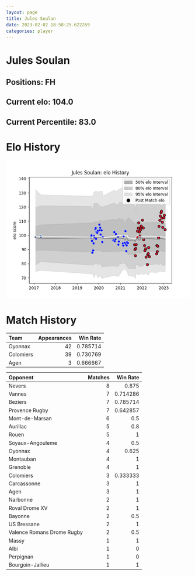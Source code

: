```yaml
---  
layout: page  
title: Jules Soulan  
date: 2023-02-02 18:58:25.622269  
categories: player  
---
```

# Jules Soulan

## Positions: FH

## Current elo: 104.0

## Current Percentile: 83.0

# Elo History


![elo history](history_JulesSoulan.png)
# Match History


| Team      |   Appearances |   Win Rate |
|:----------|--------------:|-----------:|
| Oyonnax   |            42 |   0.785714 |
| Colomiers |            39 |   0.730769 |
| Agen      |             3 |   0.666667 |

| Opponent                   |   Matches |   Win Rate |
|:---------------------------|----------:|-----------:|
| Nevers                     |         8 |   0.875    |
| Vannes                     |         7 |   0.714286 |
| Beziers                    |         7 |   0.785714 |
| Provence Rugby             |         7 |   0.642857 |
| Mont-de-Marsan             |         6 |   0.5      |
| Aurillac                   |         5 |   0.8      |
| Rouen                      |         5 |   1        |
| Soyaux-Angouleme           |         4 |   0.5      |
| Oyonnax                    |         4 |   0.625    |
| Montauban                  |         4 |   1        |
| Grenoble                   |         4 |   1        |
| Colomiers                  |         3 |   0.333333 |
| Carcassonne                |         3 |   1        |
| Agen                       |         3 |   1        |
| Narbonne                   |         2 |   1        |
| Roval Drome XV             |         2 |   1        |
| Bayonne                    |         2 |   0.5      |
| US Bressane                |         2 |   1        |
| Valence Romans Drome Rugby |         2 |   0.5      |
| Massy                      |         1 |   1        |
| Albi                       |         1 |   0        |
| Perpignan                  |         1 |   0        |
| Bourgoin-Jallieu           |         1 |   1        |